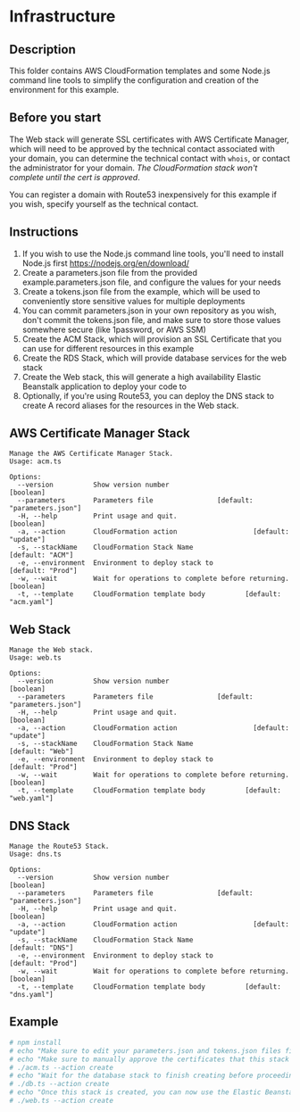 # Infrastructure

## Description

This folder contains AWS CloudFormation templates and some Node.js command line tools to simplify the configuration 
and creation of the environment for this example.

## Before you start

The Web stack will generate SSL certificates with AWS Certificate Manager, which will need to be approved by the
technical contact associated with your domain, you can determine the technical contact with `whois`, or contact the 
administrator for your domain. *The CloudFormation stack won't complete until the cert is approved*.

You can register a domain with Route53 inexpensively for this example if you wish, specify yourself as the technical contact. 

## Instructions

1. If you wish to use the Node.js command line tools, you'll need to install Node.js first https://nodejs.org/en/download/
1. Create a parameters.json file from the provided example.parameters.json file, and configure the values for your needs
1. Create a tokens.json file from the example, which will be used to conveniently store sensitive values for multiple deployments
1. You can commit parameters.json in your own repository as you wish, don't commit the tokens.json file, and make sure to store those values somewhere secure (like 1password, or AWS SSM)
1. Create the ACM Stack, which will provision an SSL Certificate that you can use for different resources in this example
1. Create the RDS Stack, which will provide database services for the web stack  
1. Create the Web stack, this will generate a high availability Elastic Beanstalk application to deploy your code to
1. Optionally, if you're using Route53, you can deploy the DNS stack to create A record aliases for the resources in the Web stack.

## AWS Certificate Manager Stack

```
Manage the AWS Certificate Manager Stack.
Usage: acm.ts

Options:
  --version          Show version number                               [boolean]
  --parameters       Parameters file                [default: "parameters.json"]
  -H, --help         Print usage and quit.                             [boolean]
  -a, --action       CloudFormation action                   [default: "update"]
  -s, --stackName    CloudFormation Stack Name                  [default: "ACM"]
  -e, --environment  Environment to deploy stack to            [default: "Prod"]
  -w, --wait         Wait for operations to complete before returning. [boolean]
  -t, --template     CloudFormation template body          [default: "acm.yaml"]
```

## Web Stack

```
Manage the Web stack.
Usage: web.ts

Options:
  --version          Show version number                               [boolean]
  --parameters       Parameters file                [default: "parameters.json"]
  -H, --help         Print usage and quit.                             [boolean]
  -a, --action       CloudFormation action                   [default: "update"]
  -s, --stackName    CloudFormation Stack Name                  [default: "Web"]
  -e, --environment  Environment to deploy stack to            [default: "Prod"]
  -w, --wait         Wait for operations to complete before returning. [boolean]
  -t, --template     CloudFormation template body          [default: "web.yaml"]
```

## DNS Stack

```
Manage the Route53 Stack.
Usage: dns.ts

Options:
  --version          Show version number                               [boolean]
  --parameters       Parameters file                [default: "parameters.json"]
  -H, --help         Print usage and quit.                             [boolean]
  -a, --action       CloudFormation action                   [default: "update"]
  -s, --stackName    CloudFormation Stack Name                  [default: "DNS"]
  -e, --environment  Environment to deploy stack to            [default: "Prod"]
  -w, --wait         Wait for operations to complete before returning. [boolean]
  -t, --template     CloudFormation template body          [default: "dns.yaml"]
```

## Example

```bash
# npm install
# echo "Make sure to edit your parameters.json and tokens.json files first"
# echo "Make sure to manually approve the certificates that this stack creates"
# ./acm.ts --action create
# echo "Wait for the database stack to finish creating before proceeding to create the web stack"
# ./db.ts --action create
# echo "Once this stack is created, you can now use the Elastic Beanstalk CLI to deploy your application"
# ./web.ts --action create
```